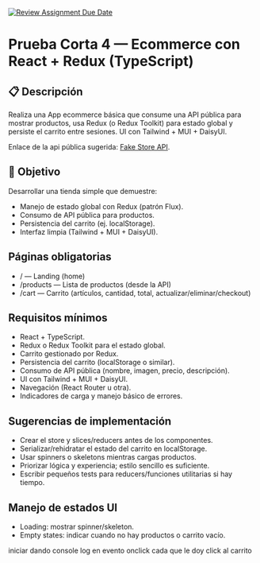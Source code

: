 [![Review Assignment Due Date](https://classroom.github.com/assets/deadline-readme-button-22041afd0340ce965d47ae6ef1cefeee28c7c493a6346c4f15d667ab976d596c.svg)](https://classroom.github.com/a/-AyI-exr)

# Prueba Corta 4 — Ecommerce con React + Redux (TypeScript)

## 📋 Descripción

Realiza una App ecommerce básica que consume una API pública para mostrar productos, usa Redux (o Redux Toolkit) para estado global y persiste el carrito entre sesiones. UI con Tailwind + MUI + DaisyUI.

Enlace de la api pública sugerida: [Fake Store API](https://fakestoreapi.com/).

## 🎯 Objetivo

Desarrollar una tienda simple que demuestre:

- Manejo de estado global con Redux (patrón Flux).
- Consumo de API pública para productos.
- Persistencia del carrito (ej. localStorage).
- Interfaz limpia (Tailwind + MUI + DaisyUI).

## Páginas obligatorias

- / — Landing (home)
- /products — Lista de productos (desde la API)
- /cart — Carrito (artículos, cantidad, total, actualizar/eliminar/checkout)

## Requisitos mínimos

- React + TypeScript.
- Redux o Redux Toolkit para el estado global.
- Carrito gestionado por Redux.
- Persistencia del carrito (localStorage o similar).
- Consumo de API pública (nombre, imagen, precio, descripción).
- UI con Tailwind + MUI + DaisyUI.
- Navegación (React Router u otra).
- Indicadores de carga y manejo básico de errores.

## Sugerencias de implementación

- Crear el store y slices/reducers antes de los componentes.
- Serializar/rehidratar el estado del carrito en localStorage.
- Usar spinners o skeletons mientras cargas productos.
- Priorizar lógica y experiencia; estilo sencillo es suficiente.
- Escribir pequeños tests para reducers/funciones utilitarias si hay tiempo.

## Manejo de estados UI

- Loading: mostrar spinner/skeleton.
- Empty states: indicar cuando no hay productos o carrito vacío.

iniciar dando console log en evento onclick cada que le doy click al carrito

